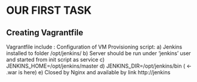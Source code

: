 #                                                  OUR FIRST TASK
## Creating Vagrantfile 
Vagrantfile include :
Configuration of VM
Provisioning script:
a) Jenkins installed to folder /opt/jenkins/
b) Server should be run under ‘jenkins’ user and started from init script as service
c) JENKINS_HOME=/opt/jenkins/master
d) JENKINS_DIR=/opt/jenkins/bin  ( <- .war is here)
e) Closed by Nginx and available by link http://jenkins
